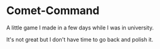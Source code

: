 # Comet-Command

A little game I made in a few days while I was in university.

It's not great but I don't have time to go back and polish it.
